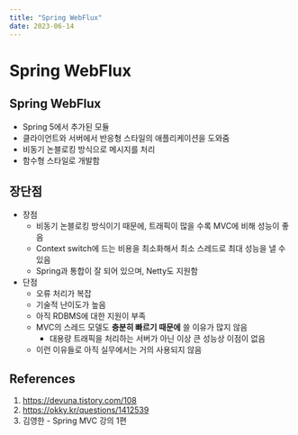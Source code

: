 ```yaml
---
title: "Spring WebFlux"
date: 2023-06-14
---
```


# Spring WebFlux

## Spring WebFlux

- Spring 5에서 추가된 모듈
- 클라이언트와 서버에서 반응형 스타일의 애플리케이션을 도와줌
- 비동기 논블로킹 방식으로 메시지를 처리
- 함수형 스타일로 개발함

## 장단점

- 장점
  - 비동기 논블로킹 방식이기 때문에, 트래픽이 많을 수록 MVC에 비해 성능이 좋음
  - Context switch에 드는 비용을 최소화해서 최소 스레드로 최대 성능을 낼 수 있음
  - Spring과 통합이 잘 되어 있으며, Netty도 지원함
- 단점
  - 오류 처리가 복잡
  - 기술적 난이도가 높음
  - 아직 RDBMS에 대한 지원이 부족
  - MVC의 스레드 모델도 **충분히 빠르기 때문에** 쓸 이유가 많지 않음
    - 대용량 트래픽을 처리하는 서버가 아닌 이상 큰 성능상 이점이 없음
  - 이런 이유들로 아직 실무에서는 거의 사용되지 않음

## References

1. https://devuna.tistory.com/108
2. https://okky.kr/questions/1412539
3. 김영한 - Spring MVC 강의 1편
